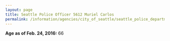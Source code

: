 ```yaml
---
layout: page
title: Seattle Police Officer 5612 Muriel Carlos
permalink: /information/agencies/city_of_seattle/seattle_police_department/copbook/5612/
---
```


**Age as of Feb. 24, 2016:** 66
